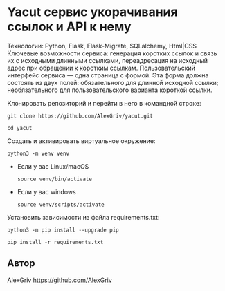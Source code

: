 # Yacut сервис укорачивания ссылок и API к нему
Технологии:
Python, Flask, Flask-Migrate, SQLalchemy, Html|CSS
Ключевые возможности сервиса:
генерация коротких ссылок и связь их с исходными длинными ссылками,
переадресация на исходный адрес при обращении к коротким ссылкам.
Пользовательский интерфейс сервиса — одна страница с формой. Эта форма должна состоять из двух полей:
обязательного для длинной исходной ссылки;
необязательного для пользовательского варианта короткой ссылки.


Клонировать репозиторий и перейти в него в командной строке:

```
git clone https://github.com/AlexGriv/yacut.git
```

```
cd yacut
```

Cоздать и активировать виртуальное окружение:

```
python3 -m venv venv
```

* Если у вас Linux/macOS

    ```
    source venv/bin/activate
    ```

* Если у вас windows

    ```
    source venv/scripts/activate
    ```

Установить зависимости из файла requirements.txt:

```
python3 -m pip install --upgrade pip
```

```
pip install -r requirements.txt
```

## Автор
AlexGriv
https://github.com/AlexGriv


